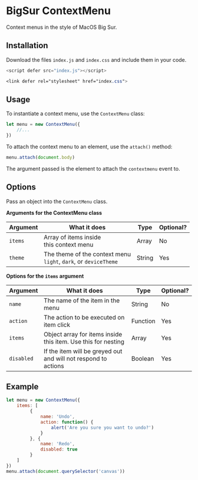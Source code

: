 # BigSur ContextMenu
Context menus in the style of MacOS Big Sur.

## Installation
Download the files `index.js` and `index.css` and include them in your code.
```javascript
<script defer src="index.js"></script>
```
```css
<link defer rel="stylesheet" href="index.css">
```

## Usage
To instantiate a context menu, use the `ContextMenu` class:
```javascript
let menu = new ContextMenu({
    //...
})
```

To attach the context menu to an element, use the `attach()` method:
```javascript
menu.attach(document.body)
```
The argument passed is the element to attach the `contextmenu` event to.

## Options
Pass an object into the `ContextMenu` class.

**Arguments for the ContextMenu class**

| Argument | What it does                                                       | Type   | Optional? |
|----------|--------------------------------------------------------------------|--------|-----------|
| `items`  | Array of items inside <br>this context menu                        | Array  | No        |
| `theme`  | The theme of the context menu<br>`light`, `dark`, or `deviceTheme` | String | Yes       |


**Options for the `items` argument**

| Argument   | What it does                                                       | Type     | Optional? |
|------------|--------------------------------------------------------------------|----------|-----------|
| `name`     | The name of the item in the menu                                   | String   | No        |
| `action`   | The action to be executed on <br>item click                        | Function | Yes       |
| `items`    | Object array for items inside <br>this item. Use this for nesting  | Array    | Yes       |
| `disabled` | If the item will be greyed out <br>and will not respond to actions | Boolean  | Yes       |

## Example
```javascript
let menu = new ContextMenu({
    items: [ 
         {
             name: 'Undo', 
             action: function() {
                 alert('Are you sure you want to undo?')
             }
         }, {
             name: 'Redo',
             disabled: true
         }
    ]
})
menu.attach(document.querySelector('canvas'))
```
